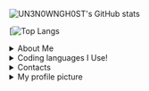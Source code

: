![UN3N0WNGH0ST's GitHub stats](https://github-readme-stats.vercel.app/api?username=UN3N0WNGH0ST&show_icons=true&theme=maroongold)


[![Top Langs](https://github-readme-stats.vercel.app/api/top-langs/?username=UN3N0WNGH0ST&layout=compact&theme=maroongold)

<details>
  <summary>About Me</summary>
  
  Hi my name is UN3N0WNGH0ST, but you can call me UN3N0WN. i'm 13 years old, and can and will DUNK on you in basketball! 

</details>   

<details>
  <summary>Coding languages I Use!</summary>
  
  <ul>
  <li>JavaScript</li>
  <li>HTML</li>
  <li>Python</li>
  <li>Ruby</li>
</ul>
  

</details> 

<details>
  <summary>Contacts</summary>
  
  ツ゚ CONTACTS ツ゚
  
  My Main Email: calebthehufflepuff@gmail.com
  
  </details>

<details>
  <summary>My profile picture</summary>
  
  ORIGINAL
  
![10137](https://user-images.githubusercontent.com/75956379/112385918-6e23c180-8cad-11eb-966e-8a8c4ee3b18f.jpeg)

PLUS THIS
 
 ![light-blue-pink-background-with-colorful-stars-vector](https://user-images.githubusercontent.com/75956379/112385981-83005500-8cad-11eb-87a8-343eebe2907b.jpg)

RESULT

![download (1)](https://user-images.githubusercontent.com/75956379/112385874-5f3d0f00-8cad-11eb-99d7-43c8ca28877d.png)

  </details>

